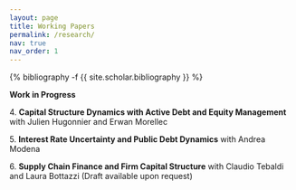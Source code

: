 ```yaml
---
layout: page
title: Working Papers
permalink: /research/
nav: true
nav_order: 1
---
```


<!-- _pages/publications.md -->
<div class="publications">

{% bibliography -f {{ site.scholar.bibliography }} %}

</div>

**Work in Progress**

4\. **Capital Structure Dynamics with Active Debt and Equity Management** with Julien Hugonnier and Erwan Morellec

5\. **Interest Rate Uncertainty and Public Debt Dynamics** with Andrea Modena

6\. **Supply Chain Finance and Firm Capital Structure** with Claudio Tebaldi and Laura Bottazzi (Draft available upon request)
